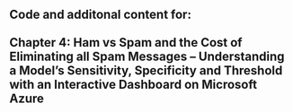 <H2>Code and additonal content for:<BR><BR>
Chapter 4: Ham vs Spam and the Cost of Eliminating all Spam Messages – Understanding a Model’s Sensitivity, Specificity and Threshold with an Interactive Dashboard on Microsoft Azure
